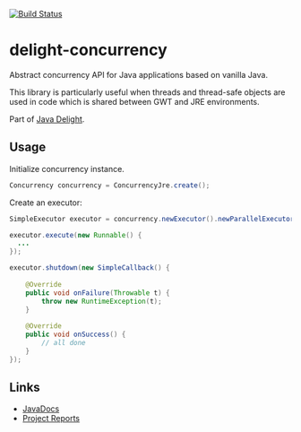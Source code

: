 [![Build Status](https://travis-ci.org/javadelight/delight-concurrency.svg)](https://travis-ci.org/javadelight/delight-concurrency)

delight-concurrency
===============

Abstract concurrency API for Java applications based on vanilla Java.

This library is particularly useful when threads and thread-safe objects are used in code which is shared between GWT and JRE environments.  

Part of [Java Delight](https://github.com/javadelight/delight-main#java-delight-suite).

## Usage

Initialize concurrency instance.

```java
Concurrency concurrency = ConcurrencyJre.create();
```

Create an executor:

```java
SimpleExecutor executor = concurrency.newExecutor().newParallelExecutor(5, this);

executor.execute(new Runnable() {
  ...
});

executor.shutdown(new SimpleCallback() {
			
	@Override
	public void onFailure(Throwable t) {
		throw new RuntimeException(t);
	}
	
	@Override
	public void onSuccess() {
		// all done
	}
});

```

## Links

- [JavaDocs](http://modules.appjangle.com/delight-concurrency/latest/apidocs/index.html)
- [Project Reports](http://modules.appjangle.com/delight-concurrency/latest/project-reports.html)


